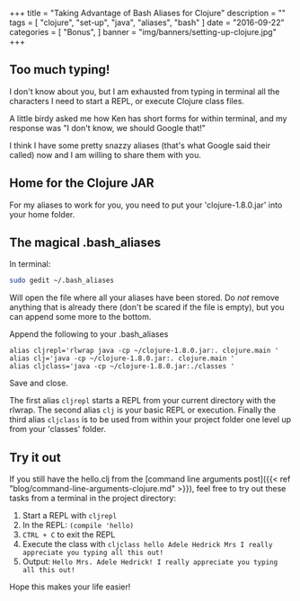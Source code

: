 +++
title = "Taking Advantage of Bash Aliases for Clojure"
description = ""
tags = [
    "clojure",
    "set-up",
	"java",
	"aliases",
	"bash"
]
date = "2016-09-22"
categories = [
    "Bonus",
]
banner = "img/banners/setting-up-clojure.jpg"
+++

## Too much typing!

I don't know about you, but I am exhausted from typing in terminal all the characters I need to start a REPL, or execute Clojure class files.

A little birdy asked me how Ken has short forms for within terminal, and my response was "I don't know, we should Google that!" 

I think I have some pretty snazzy aliases (that's what Google said their called) now and I am willing to share them with you.

## Home for the Clojure JAR

For my aliases to work for you, you need to put your 'clojure-1.8.0.jar' into your home folder.

## The magical .bash_aliases

In terminal:
```bash
sudo gedit ~/.bash_aliases
```

Will open the file where all your aliases have been stored. Do *not* remove anything that is already there (don't be scared if the file is empty), but you can append some more to the bottom. 

Append the following to your .bash_aliases
```
alias cljrepl='rlwrap java -cp ~/clojure-1.8.0.jar:. clojure.main '
alias clj='java -cp ~/clojure-1.8.0.jar:. clojure.main '
alias cljclass='java -cp ~/clojure-1.8.0.jar:./classes '
```

Save and close.

The first alias `cljrepl` starts a REPL from your current directory with the rlwrap. The second alias `clj` is your basic REPL or execution. Finally the third alias `cljclass` is to be used from within your project folder one level up from your 'classes' folder.

## Try it out

If you still have the hello.clj from the [command line arguments post]({{< ref "blog/command-line-arguments-clojure.md" >}}), feel free to try out these tasks from a terminal in the project directory:

 1. Start a REPL with `cljrepl`
 2. In the REPL: `(compile 'hello)`
 3. `CTRL + C` to exit the REPL
 4. Execute the class with `cljclass hello Adele Hedrick Mrs I really appreciate you typing all this out!`
 5. Output: `Hello Mrs. Adele Hedrick! I really appreciate you typing all this out!`

Hope this makes your life easier!
